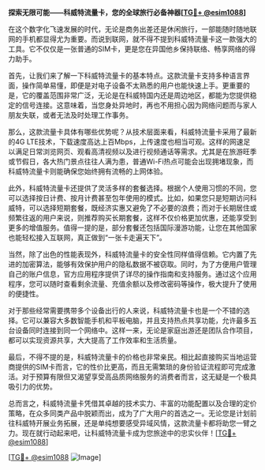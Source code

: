 **探索无限可能——科威特流量卡，您的全球旅行必备神器[[TG💪+ @esim1088](https://t.me/s/esim1088)]**

在这个数字化飞速发展的时代，无论是商务出差还是休闲旅行，一部能随时随地联网的手机都显得尤为重要。而说到联网，就不得不提到科威特流量卡这一款强大的工具。它不仅仅是一张普通的SIM卡，更是您在异国他乡保持联络、畅享网络的得力助手。

首先，让我们来了解一下科威特流量卡的基本特点。这款流量卡支持多种语言界面，操作简单易懂，即便是对电子设备不太熟悉的用户也能快速上手。更重要的是，它的覆盖范围非常广泛，无论是在科威特国内还是周边地区，都能为您提供稳定的信号连接。这意味着，当您身处异地时，再也不用担心因为网络问题而与家人朋友失联，或者无法及时处理工作事务。

那么，这款流量卡具体有哪些优势呢？从技术层面来看，科威特流量卡采用了最新的4G LTE技术，下载速度高达上百Mbps，上传速度也相当可观。这样的网速足以满足日常浏览网页、观看高清视频以及进行视频通话等需求。尤其是在旅游旺季或节假日，各大热门景点往往人满为患，普通Wi-Fi热点可能会出现拥堵现象，而科威特流量卡则能确保您始终拥有流畅的上网体验。

此外，科威特流量卡还提供了灵活多样的套餐选择。根据个人使用习惯的不同，您可以选择按日计费、按月计费甚至包年使用的模式。比如，如果您只是短期访问科威特，可以选择短期套餐，既经济实惠又避免了不必要的浪费；而对于长期居住或频繁往返的用户来说，则推荐购买长期套餐，这样不仅价格更加优惠，还能享受到更多的增值服务。值得一提的是，部分套餐还包括国际漫游功能，让您在其他国家也能轻松接入互联网，真正做到“一张卡走遍天下”。

当然，除了出色的性能表现外，科威特流量卡的安全性同样值得信赖。它内置了先进的加密算法，能够有效保护用户的隐私数据不被窃取。同时，为了方便用户管理自己的账户信息，官方应用程序提供了详尽的操作指南和支持服务。通过这个应用程序，您可以随时查看剩余流量、充值余额以及修改密码等操作，极大提升了使用的便捷性。

对于那些经常需要携带多个设备出行的人来说，科威特流量卡也是一个不错的选择。它可以兼容大多数智能手机和平板电脑，并且支持热点共享功能，允许最多五台设备同时连接到同一个网络中。这样一来，无论是家庭出游还是团队合作项目，都可以实现资源共享，大大提高了工作效率和生活质量。

最后，不得不提的是，科威特流量卡的价格也非常亲民。相比起直接购买当地运营商提供的SIM卡而言，它的性价比更高，而且无需繁琐的身份验证流程即可完成激活。对于预算有限但又渴望享受高品质网络服务的消费者而言，这无疑是一个极具吸引力的优势。

总而言之，科威特流量卡凭借其卓越的技术实力、丰富的功能配置以及合理的定价策略，在众多同类产品中脱颖而出，成为了广大用户的首选之一。无论您是计划前往科威特开展业务拓展，还是单纯想要感受异域风情，这款流量卡都将助您一臂之力。现在就行动起来吧，让科威特流量卡成为您旅途中的忠实伙伴！[[TG💪+ @esim1088](https://t.me/s/esim1088)]

[[TG💪+ @esim1088](https://t.me/s/esim1088) ![Image](https://i.postimg.cc/4NQfJmqS/Snipaste-2025-05-13-00-14-12.png)]